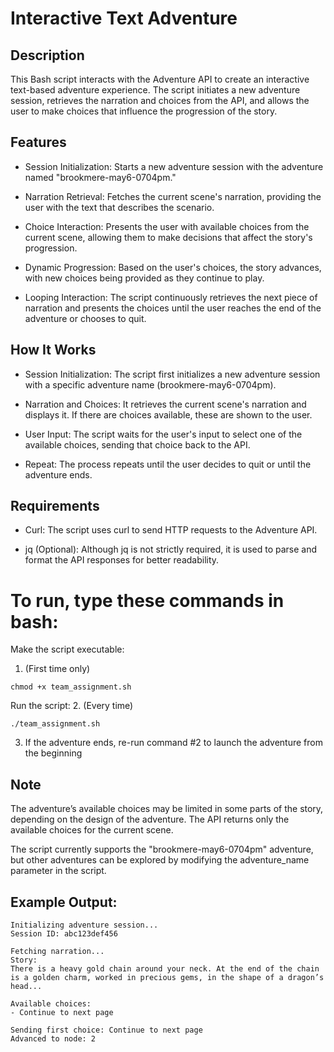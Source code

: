 # Interactive Text Adventure

## Description
This Bash script interacts with the Adventure API to create an interactive text-based adventure experience. The script initiates a new adventure session, retrieves the narration and choices from the API, and allows the user to make choices that influence the progression of the story.

## Features

* Session Initialization: Starts a new adventure session with the adventure named "brookmere-may6-0704pm."

* Narration Retrieval: Fetches the current scene's narration, providing the user with the text that describes the scenario.

* Choice Interaction: Presents the user with available choices from the current scene, allowing them to make decisions that affect the story's progression.

* Dynamic Progression: Based on the user's choices, the story advances, with new choices being provided as they continue to play.

* Looping Interaction: The script continuously retrieves the next piece of narration and presents the choices until the user reaches the end of the adventure or chooses to quit.

## How It Works

* Session Initialization: The script first initializes a new adventure session with a specific adventure name (brookmere-may6-0704pm).

* Narration and Choices: It retrieves the current scene's narration and displays it. If there are choices available, these are shown to the user.

* User Input: The script waits for the user's input to select one of the available choices, sending that choice back to the API.

* Repeat: The process repeats until the user decides to quit or until the adventure ends.

## Requirements

* Curl: The script uses curl to send HTTP requests to the Adventure API.

* jq (Optional): Although jq is not strictly required, it is used to parse and format the API responses for better readability.
 
# To run, type these commands in bash:
Make the script executable:
1. (First time only)
```
chmod +x team_assignment.sh
```
Run the script:
2. (Every time)
```
./team_assignment.sh
```
3. If the adventure ends, re-run command #2 to launch the adventure from the beginning

## Note

The adventure’s available choices may be limited in some parts of the story, depending on the design of the adventure. The API returns only the available choices for the current scene.

The script currently supports the "brookmere-may6-0704pm" adventure, but other adventures can be explored by modifying the adventure_name parameter in the script.

## Example Output:
```
Initializing adventure session...
Session ID: abc123def456

Fetching narration...
Story:
There is a heavy gold chain around your neck. At the end of the chain is a golden charm, worked in precious gems, in the shape of a dragon’s head...

Available choices:
- Continue to next page

Sending first choice: Continue to next page
Advanced to node: 2
```
